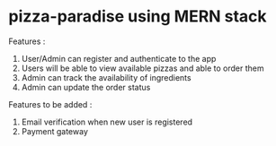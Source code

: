 # pizza-paradise using MERN stack

Features : 
1) User/Admin can register and authenticate to the app
2) Users will be able to view available pizzas and able to order them
3) Admin can track the availability of ingredients
4) Admin can update the order status


Features to be added : 
1) Email verification when new user is registered
2) Payment gateway
